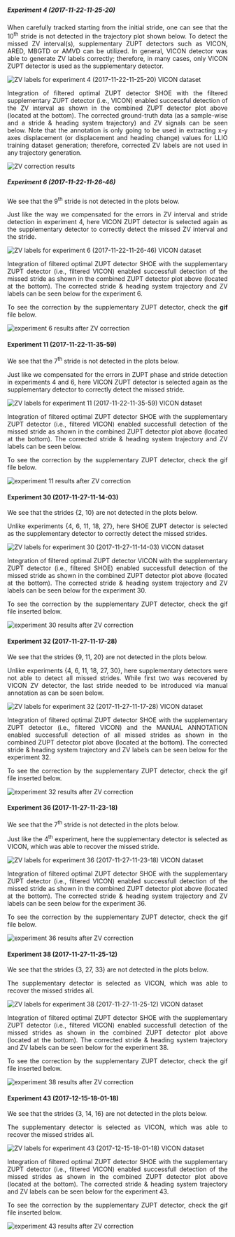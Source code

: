 <h5>Experiment 4 (2017-11-22-11-25-20)</h5>

<p align="justify">When carefully tracked starting from the initial stride, one can see that the 10<sup>th</sup> stride is not detected in the trajectory plot shown below. To detect the missed ZV interval(s), supplementary ZUPT detectors such as VICON, ARED, MBGTD or AMVD can be utilized. In general, VICON detector was able to generate ZV labels correctly; therefore, in many cases, only VICON ZUPT detector is used as the supplementary detector.</p>

<!--
<img src="results/figs/vicon_obsolete/exp4.jpg" alt="Optimal detector results for experiment 4 (2017-11-22-11-25-20) VICON dataset" width=%100 height=auto>
-->

<img src="../../../data/vicon/processed/experiment4_ZUPT_detectors_strides.png" alt="ZV labels for experiment 4 (2017-11-22-11-25-20) VICON dataset" width=%100 height=auto>

<p align="justify">Integration of filtered optimal ZUPT detector SHOE with the filtered supplementary ZUPT detector (i.e., VICON) enabled successful detection of the ZV interval as shown in the combined ZUPT detector plot above (located at the bottom). The corrected ground-truth data (as a sample-wise and a stride & heading system trajectory) and ZV signals can be seen below. Note that the annotation is only going to be used in extracting x-y axes displacement (or displacement and heading change) values for LLIO training dataset generation; therefore, corrected ZV labels are not used in any trajectory generation.</p>

<!--
<img src="results/figs/vicon_obsolete/exp4_corrected.jpg" alt="Experiment trajectory after corrections - VICON dataset" width=%100 height=auto>
-->

<img src="../../../results/figs/vicon_obsolete/gif/exp4.gif" alt="ZV correction results" width=%100 height=auto>

<!--
<img src="results/figs/vicon_obsolete/stride_detection_exp_4.png" alt="Stride detection results on imu data - VICON dataset">
-->

<h5>Experiment 6 (2017-11-22-11-26-46)</h5>

<p align="justify">We see that the 9<sup>th</sup> stride is not detected in the plots below.</p>

<!---
<img src="results/figs/vicon_obsolete/exp6.jpg" alt="optimal detector results for experiment 6 (2017-11-22-11-26-46) VICON dataset" width=%100 height=auto>
--->

<p align="justify">Just like the way we compensated for the errors in ZV interval and stride detection in experiment 4, here VICON ZUPT detector is selected again as the supplementary detector to correctly detect the missed ZV interval and the stride.</p>

<img src="../../../data/vicon/processed/experiment6_ZUPT_detectors_strides.png" alt="ZV labels for experiment 6 (2017-11-22-11-26-46) VICON dataset" width=%100 height=auto>

<p align="justify">Integration of filtered optimal ZUPT detector SHOE with the supplementary ZUPT detector (i.e., filtered VICON) enabled successfull detection of the missed stride as shown in the combined ZUPT detector plot above (located at the bottom). The corrected stride & heading system trajectory and ZV labels can be seen below for the experiment 6.</p>

<!---
<img src="results/figs/vicon_obsolete/exp6_corrected.jpg" alt="corrected results for experiment 6 (2017-11-22-11-26-46) VICON dataset - trajectory" width=%100 height=auto>
--->

<p align="justify">To see the correction by the supplementary ZUPT detector, check the <b>gif</b> file below.</p>

<img src="../../../results/figs/vicon_obsolete/gif/exp6.gif" alt="experiment 6 results after ZV correction" width=%100 height=auto>

<!---
<img src="results/figs/vicon_obsolete/stride_detection_exp_6.png" alt="stride detection results on imu data for experiment 6 of VICON dataset">
--->

<h4>Experiment 11 (2017-11-22-11-35-59)</h4>

<p align="justify">We see that the 7<sup>th</sup> stride is not detected in the plots below.</p>

<!---
<img src="results/figs/vicon_obsolete/exp11.jpg" alt="optimal detector results for experiment 11 (2017-11-22-11-35-59) VICON dataset" width=%100 height=auto>
--->

<p align="justify">Just like we compensated for the errors in ZUPT phase and stride detection in experiments 4 and 6, here VICON ZUPT detector is selected again as the supplementary detector to correctly detect the missed stride.</p>

<img src="../../../data/vicon/processed/experiment11_ZUPT_detectors_strides.png" alt="ZV labels for experiment 11 (2017-11-22-11-35-59) VICON dataset" width=%100 height=auto>

<p align="justify">Integration of filtered optimal ZUPT detector SHOE with the supplementary ZUPT detector (i.e., filtered VICON) enabled successfull detection of the missed stride as shown in the combined ZUPT detector plot above (located at the bottom). The corrected stride & heading system trajectory and ZV labels can be seen below.</p>

<!---
<img src="results/figs/vicon_obsolete/exp11_corrected.jpg" alt="corrected results for experiment 11 (2017-11-22-11-35-59) VICON dataset" width=%100 height=auto>
--->

<p align="justify">To see the correction by the supplementary ZUPT detector, check the gif file below.</p>

<img src="../../../results/figs/vicon_obsolete/gif/exp11.gif" alt="experiment 11 results after ZV correction" width=%100 height=auto>

<!---
<img src="results/figs/vicon_obsolete/stride_detection_exp_11.png" alt="stride detection results on imu data for experiment 11 of VICON dataset">
--->

<h4>Experiment 30 (2017-11-27-11-14-03)</h4>

<p align="justify">We see that the strides {2, 10} are not detected in the plots below.</p>

<!---
<img src="results/figs/vicon_obsolete/exp30.jpg" alt="optimal detector results for experiment 30 (2017-11-27-11-14-03) VICON dataset" width=%100 height=auto>
--->

<p align="justify">Unlike experiments {4, 6, 11, 18, 27}, here SHOE ZUPT detector is selected as the supplementary detector to correctly detect the missed strides.</p>

<img src="../../../data/vicon/processed/experiment30_ZUPT_detectors_strides.png" alt="ZV labels for experiment 30 (2017-11-27-11-14-03) VICON dataset" width=%100 height=auto>

<p align="justify">Integration of filtered optimal ZUPT detector VICON with the supplementary ZUPT detector (i.e., filtered SHOE) enabled successfull detection of the missed stride as shown in the combined ZUPT detector plot above (located at the bottom). The corrected stride & heading system trajectory and ZV labels can be seen below for the experiment 30.</p>

<!---
<img src="results/figs/vicon_obsolete/exp30_corrected.jpg" alt="corrected results for experiment 30 (2017-11-27-11-14-03) VICON dataset" width=%100 height=auto>
--->

<p align="justify">To see the correction by the supplementary ZUPT detector, check the gif file inserted below.</p>

<img src="../../../results/figs/vicon_obsolete/gif/exp30.gif" alt="experiment 30 results after ZV correction" width=%100 height=auto>

<!---
<img src="results/figs/vicon_obsolete/stride_detection_exp_30.png" alt="stride detection results on imu data for experiment 30 of VICON dataset">
--->

<h4>Experiment 32 (2017-11-27-11-17-28)</h4>

<p align="justify">We see that the strides {9, 11, 20} are not detected in the plots below.</p>

<!---
<img src="results/figs/vicon_obsolete/exp32.jpg" alt="optimal detector results for experiment 32 (2017-11-27-11-17-28) VICON dataset" width=%100 height=auto>
--->

<p align="justify">Unlike experiments {4, 6, 11, 18, 27, 30}, here supplementary detectors were not able to detect all missed strides. While first two was recovered by VICON ZV detector, the last stride needed to be introduced via manual annotation as can be seen below.</p>

<img src="../../../data/vicon/processed/experiment32_ZUPT_detectors_strides.png" alt="ZV labels for experiment 32 (2017-11-27-11-17-28) VICON dataset" width=%100 height=auto>

<p align="justify">Integration of filtered optimal ZUPT detector SHOE with the supplementary ZUPT detector (i.e., filtered VICON) and the MANUAL ANNOTATION enabled successfull detection of all missed strides as shown in the combined ZUPT detector plot above (located at the bottom). The corrected stride & heading system trajectory and ZV labels can be seen below for the experiment 32.</p>

<!---
<img src="results/figs/vicon_obsolete/exp32_corrected.jpg" alt="corrected results for experiment 32 (2017-11-27-11-17-28) VICON dataset" width=%100 height=auto>
--->

<p align="justify">To see the correction by the supplementary ZUPT detector, check the gif file inserted below.</p>

<img src="../../../results/figs/vicon_obsolete/gif/exp32.gif" alt="experiment 32 results after ZV correction" width=%100 height=auto>

<!---
<img src="results/figs/vicon_obsolete/stride_detection_exp_32.png" alt="stride detection results on imu data for experiment 32 of VICON dataset">
--->

<h4>Experiment 36 (2017-11-27-11-23-18)</h4>

<p align="justify">We see that the 7<sup>th</sup> stride is not detected in the plots below.</p>

<!---
<img src="results/figs/vicon_obsolete/exp36.jpg" alt="optimal detector results for experiment 36 (2017-11-27-11-23-18) VICON dataset" width=%100 height=auto>
--->

<p align="justify">Just like the 4<sup>th</sup> experiment, here the supplementary detector is selected as VICON, which was able to recover the missed stride.</p>

<img src="../../../data/vicon/processed/experiment36_ZUPT_detectors_strides.png" alt="ZV labels for experiment 36 (2017-11-27-11-23-18) VICON dataset" width=%100 height=auto>

<p align="justify">Integration of filtered optimal ZUPT detector SHOE with the supplementary ZUPT detector (i.e., filtered VICON) enabled successfull detection of the missed stride as shown in the combined ZUPT detector plot above (located at the bottom). The corrected stride & heading system trajectory and ZV labels can be seen below for the experiment 36.</p>

<!---
<img src="results/figs/vicon_obsolete/exp36_corrected.jpg" alt="corrected results for experiment 36 (2017-11-27-11-23-18) VICON dataset" width=%100 height=auto>
--->

<p align="justify">To see the correction by the supplementary ZUPT detector, check the gif file below.</p>

<img src="../../../results/figs/vicon_obsolete/gif/exp36.gif" alt="experiment 36 results after ZV correction" width=%100 height=auto>

<!---
<img src="results/figs/vicon_obsolete/stride_detection_exp_36.png" alt="stride detection results on imu data for experiment 36 of VICON dataset">
--->

<h4>Experiment 38 (2017-11-27-11-25-12)</h4>

<p align="justify">We see that the strides {3, 27, 33} are not detected in the plots below.</p>

<!---
<img src="results/figs/vicon_obsolete/exp38.jpg" alt="optimal detector results for experiment 38 (2017-11-27-11-25-12) VICON dataset" width=%100 height=auto>
--->

<p align="justify">The supplementary detector is selected as VICON, which was able to recover the missed strides all.</p>

<img src="../../../data/vicon/processed/experiment38_ZUPT_detectors_strides.png" alt="ZV labels for experiment 38 (2017-11-27-11-25-12) VICON dataset" width=%100 height=auto>

<p align="justify">Integration of filtered optimal ZUPT detector SHOE with the supplementary ZUPT detector (i.e., filtered VICON) enabled successfull detection of the missed strides as shown in the combined ZUPT detector plot above (located at the bottom). The corrected stride & heading system trajectory and ZV labels can be seen below for the experiment 38.</p>

<!---
<img src="results/figs/vicon_obsolete/exp38_corrected.jpg" alt="corrected results for experiment 38 (2017-11-27-11-25-12) VICON dataset" width=%100 height=auto>
--->

<p align="justify">To see the correction by the supplementary ZUPT detector, check the gif file inserted below.</p>

<img src="../../../results/figs/vicon_obsolete/gif/exp38.gif" alt="experiment 38 results after ZV correction" width=%100 height=auto>

<!---
<img src="results/figs/vicon_obsolete/stride_detection_exp_38.png" alt="stride detection results on imu data for experiment 38 of VICON dataset">
--->

<h4>Experiment 43 (2017-12-15-18-01-18)</h4>

<p align="justify">We see that the strides {3, 14, 16} are not detected in the plots below.</p>

<!---
<img src="results/figs/vicon_obsolete/exp43.jpg" alt="optimal detector results for experiment 43 (2017-12-15-18-01-18) VICON dataset" width=%100 height=auto>
--->

<p align="justify">The supplementary detector is selected as VICON, which was able to recover the missed strides all.</p>

<img src="../../../data/vicon/processed/experiment43_ZUPT_detectors_strides.png" alt="ZV labels for experiment 43 (2017-12-15-18-01-18) VICON dataset" width=%100 height=auto>

<p align="justify">Integration of filtered optimal ZUPT detector SHOE with the supplementary ZUPT detector (i.e., filtered VICON) enabled successfull detection of the missed strides as shown in the combined ZUPT detector plot above (located at the bottom). The corrected stride & heading system trajectory and ZV labels can be seen below for the experiment 43.</p>

<!---
<img src="results/figs/vicon_obsolete/exp43_corrected.jpg" alt="corrected results for experiment 43 (2017-12-15-18-01-18) VICON dataset" width=%100 height=auto>
--->

<p align="justify">To see the correction by the supplementary ZUPT detector, check the gif file inserted below.</p>

<img src="../../../results/figs/vicon_obsolete/gif/exp43.gif" alt="experiment 43 results after ZV correction" width=%100 height=auto>

<!---
<img src="results/figs/vicon_obsolete/stride_detection_exp_43.png" alt="stride detection results on imu data for experiment 43 of VICON dataset">
--->
